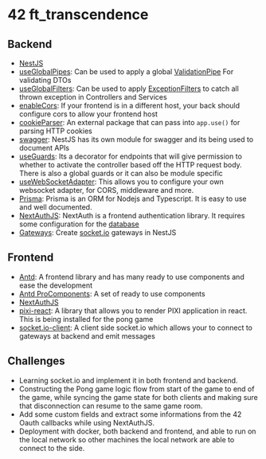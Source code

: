 # **42 ft_transcendence**

## **Backend**
- [NestJS](https://docs.nestjs.com/)
- [useGlobalPipes](https://docs.nestjs.com/pipes#global-scoped-pipes): Can be used to apply a global [ValidationPipe](https://docs.nestjs.com/techniques/validation#using-the-built-in-validationpipe) For validating DTOs
- [useGlobalFilters](https://docs.nestjs.com/exception-filters#binding-filters): Can be used to apply [ExceptionFilters](https://docs.nestjs.com/exception-filters#exception-filters-1) to catch all thrown exception in Controllers and Services
- [enableCors](https://docs.nestjs.com/security/cors#getting-started): If your frontend is in a different host, your back should configure cors to allow your frontend host
- [cookieParser](): An external package that can pass into `app.use()` for parsing HTTP cookies
- [swagger](https://docs.nestjs.com/openapi/introduction): NestJS has its own module for swagger and its being used to document APIs
- [useGuards](https://docs.nestjs.com/guards#binding-guards): Its a decorator for endpoints that will give permission to whether to activate the controller based off the HTTP request body. There is also a global guards or it can also be module specific
- [useWebSocketAdapter](https://www.youtube.com/watch?v=4CZkqP_IH-Q&t=549s): This allows you to configure your own websocket adapter, for CORS, middleware and more.
- [Prisma](https://docs.nestjs.com/recipes/prisma): Prisma is an ORM for Nodejs and Typescript. It is easy to use and well documented.
- [NextAuthJS](https://next-auth.js.org/): NextAuth is a frontend authentication library. It requires some configuration for the [database](https://authjs.dev/reference/adapter/prisma)
- [Gateways](https://docs.nestjs.com/websockets/gateways#installation): Create [socket.io](https://socket.io/docs/v4/server-installation/) gateways in NestJS

## **Frontend**
- [Antd](https://ant.design/components/overview/): A frontend library and has many ready to use components and ease the development
- [Antd ProComponents](https://procomponents.ant.design/en-US/components): A set of ready to use components
- [NextAuthJS](https://next-auth.js.org/)
- [pixi-react](https://github.com/pixijs/pixi-react): A library that allows you to render PIXI application in react. This is being installed for the pong game
- [socket.io-client](https://socket.io/docs/v4/client-installation/): A client side socket.io which allows your to connect to gateways at backend and emit messages

## **Challenges**
- Learning socket.io and implement it in both frontend and backend.
- Constructing the Pong game logic flow from start of the game to end of the game, while syncing the game state for both clients and making sure that disconnection can resume to the same game room.
- Add some custom fields and extract some informations from the 42 Oauth callbacks while using NextAuthJS.
- Deployment with docker, both backend and frontend, and able to run on the local network so other machines the local network are able to connect to the side.
